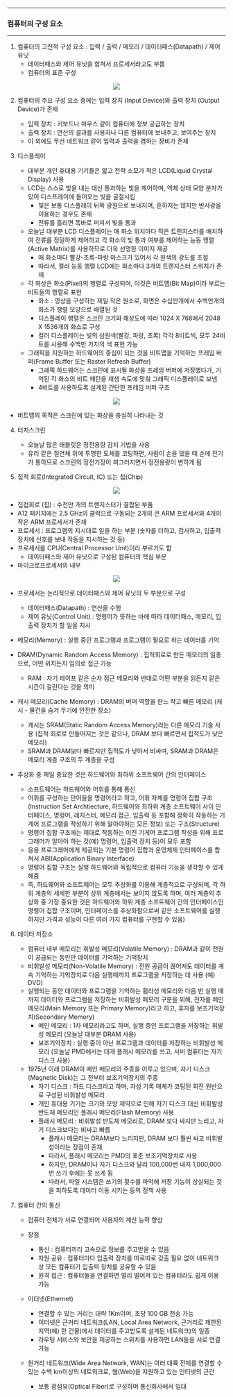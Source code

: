 -----
### 컴퓨터의 구성 요소
-----
1. 컴퓨터의 고전적 구성 요소 : 입력 / 출력 / 메모리 / 데이터패스(Datapath) / 제어 유닛
   - 데이터패스와 제어 유닛을 합쳐서 프로세서라고도 부름
   - 컴퓨터의 표준 구성
<div align="center">
<img src="https://github.com/user-attachments/assets/2f8fcc0c-faa6-4580-a517-f25f1af73b69">
</div>

2. 컴퓨터의 주요 구성 요소 중에는 입력 장치 (Input Device)와 출력 장치 (Output Device)가 존재
   - 입력 장치 : 키보드나 마우스 같이 컴퓨터에 정보 공급하는 장치
   - 출력 장치 : 연산의 결과를 사용자나 다른 컴퓨터에 보내주고, 보여주는 장치
   - 이 외에도 무선 네트워크 같이 입력과 출력을 겸하는 장비가 존재

3. 디스플레이
   - 대부분 개인 휴대용 기기들은 얇고 전력 소모가 적은 LCD(Liquid Crystal Display) 사용
   - LCD는 스스로 빛을 내는 대신 통과하는 빛을 제어하며, 액체 상태 모양 분자가 있어 디스프레이에 들어오는 빛을 굴절시킴
     + 빛은 보통 디스플레이 뒤쪽 광원으로 보내지며, 흔하지는 않지만 반사광을 이용하는 경우도 존재
     + 전류를 흘리면 똑바로 퍼져서 빛을 통과
   - 오늘날 대부분 LCD 디스플레이는 매 화소 위치마다 작은 트랜지스터를 배치하여 전류를 정밀하게 제어하고 각 화소의 빛 통과 여부를 제어하는 능동 행렬(Active Matrix)를 사용하므로 더욱 선명한 이미지 제공
     + 매 화소마다 빨강-초록-파랑 마스크가 있어서 각 원색의 강도를 조절
     + 따라서, 컬러 능동 행렬 LCD에는 화소마다 3개의 트랜지스터 스위치가 존재
   - 각 화상은 화소(Pixel)의 행렬로 구성되며, 이것은 비트맵(Bit Map)이라 부르는 비트들의 행렬로 표현
     + 화소 : 영상을 구성하는 제일 작은 원소로, 화면은 수십만개에서 수백만개의 화소가 행렬 모양으로 배열된 것
     + 디스플레이 행렬은 스크린 크기와 해상도에 따라 1024 X 768에서 2048 X 1536개의 화소로 구성
     + 컬러 디스플레이는 빛의 삼원색(빨강, 파랑, 초록) 각각 8비트씩, 모두 24비트를 사용해 수백만 가지의 색 표현 가능
   - 그래픽을 지원하는 하드웨어의 중심이 되는 것을 비트맵을 기억하는 프레임 버퍼(Frame Buffer 또는 Raster Refresh Buffer)
     + 그래픽 하드웨어는 스크린에 표시될 화상을 프레임 버퍼에 저장했다가, 기억된 각 화소의 비트 패턴을 재생 속도에 맞춰 그래픽 디스플레이로 보냄
     + 4비트를 사용하도록 설계된 간단한 프레임 버퍼 구조
<div align="center">
<img src="https://github.com/user-attachments/assets/65693472-2551-4d54-a87b-e996a3fc34fa">
</div>

   - 비트맵의 목적은 스크린에 있는 화상을 충실히 나타내는 것

4. 터치스크린
   - 오늘날 많은 태블릿은 정전용량 감지 기법을 사용
   - 유리 같은 절연체 위에 투명한 도체를 코팅하면, 사람이 손을 댔을 때 손에 전기가 통하므로 스크린의 정전기장이 찌그러지면서 정전용량이 변하게 됨

5. 집적 회로(Integrated Circuit, IC) 또는 칩(Chip)
<div align="center">
<img src="https://github.com/user-attachments/assets/6b66318e-ba37-45ae-a5e2-cdf6d952ddcb">
</div>

   - 집접회로 (칩) : 수천만 개의 트랜지스터가 결합된 부품
   - A12 패키지에는 2.5 GHz의 클럭으로 구동되는 2개의 큰 ARM 프로세서와 4개의 작은 ARM 프로세서가 존재
   - 프로세서 : 프로그램의 지시대로 일을 하는 부분 (숫자를 더하고, 검사하고, 입출력 장치에 신호를 보내 작동을 지시하는 것 등)
   - 프로세서를 CPU(Central Processor Unit)이라 부르기도 함
     + 데이터패스와 제어 유닛으로 구성된 컴퓨터의 핵심 부분
   - 마이크로프로세서의 내부
<div align="center">
<img src="https://github.com/user-attachments/assets/a2f5fdff-f39b-4928-a831-a08ab086b1ee">
</div>

   - 프로세서는 논리적으로 데이터패스와 제어 유닛의 두 부분으로 구성
     + 데이터패스(Datapath) : 연산을 수행
     + 제어 유닛(Control Unit) : 명령어가 뜻하는 바에 따라 데이터패스, 메모리, 입출력 장치가 할 일을 지시

   - 메모리(Memory) : 실행 중인 프로그램과 프로그램이 필요로 하는 데이터를 기억
   - DRAM(Dynamic Random Access Memory) : 집적회로로 만든 메모리의 일종으로, 어떤 위치든지 임의로 접근 가능
     + RAM : 자기 테이프 같은 순차 접근 메모리와 반대로 어떤 부분을 읽든지 같은 시간이 걸린다는 것을 의미
   - 캐시 메모리(Cache Memory) : DRAM의 버퍼 역할을 한느 작고 빠른 메모리 (캐시 - 물건을 숨겨 두기에 안전한 장소)
     + 캐시는 SRAM(Static Random Access Memory)라는 다른 메모리 기술 사용 (집적 회로로 만들어지는 것은 같으나, DRAM 보다 빠르면서 집적도가 낮은 메모리)
     + SRAM과 DRAM보다 빠르지만 집적도가 낮아서 비싸며, SRAM과 DRAM은 메모리 게층 구조의 두 계층을 구성
   - 추상화 중 제일 중요한 것은 하드웨어와 최하위 소프트웨어 간의 인터페이스
     + 소프트웨어는 하드웨어와 어휘를 통해 통신
     + 어휘를 구성하는 단어들을 명령어라고 하고, 어휘 자체를 명령어 집합 구조(Instruction Set Archtiecture, 하드웨어와 최하위 계층 소프트웨어 사이 인터페이스, 명령어, 레지스터, 메모리 접근, 입출력 등 포함해 정확히 작동하는 기계어 프로그램을 작성하기 위해 알아야하는 모든 정보) 또는 구조(Structure)
     + 명령어 집합 구조에는 제대로 작동하는 이진 기게어 프로그램 작성을 위해 프로그래머가 알아야 하는 것(예) 명령어, 입출력 장치 등)이 모두 포함
     + 응용 프로그래머에게 제공되는 기본 명령어 집합과 운영체제 인터페이스를 합쳐서 ABI(Application Binary Interface)
     + 명령어 집합 구조는 실행 하드웨어와 독립적으로 컴퓨터 기능을 생각할 수 있게 해줌
     + 즉, 하드웨어와 소프트웨어는 모두 추상화를 이용해 계층적으로 구성되며, 각 하위 계층의 세세한 부분이 상위 계층에서는 보이지 않도록 하며, 여러 계층의 추상화 중 가장 중요한 것은 하드웨어와 하위 계층 소프트웨어 간의 인터페이스인 명령어 집합 구조이며, 인터페이스를 추상화함으로써 같은 소프트웨어를 실행하지만 가격과 성능이 다른 여러 가지 컴퓨터를 구현할 수 있음)

6. 데이터 저장소
   - 컴퓨터 내부 메모리는 휘발성 메모리(Volatile Memory) : DRAM과 같이 전원이 공급되는 동안만 데이터를 기억하는 기억장치
   - 비휘발성 메모리(Non-Volatile Memory) : 전원 공급이 끊어져도 데이터를 계속 기억하는 기억장치로 다음 실행때까지 프로그램을 저장하는 데 사용 (예) DVD)
   - 실행되는 동안 데이터와 프로그램을 기억하는 휩라성 메모리와 다음 번 실행 때까지 데이터와 프로그램을 저장하는 비휘발성 메모리 구분을 위해, 전자를 메인 메모리(Main Memory 또는 Primary Memory)라고 하고, 후자를 보조기억장치(Secondary Memory)
     + 메인 메모리 : 1차 메모리라고도 하며, 실행 중인 프로그램을 저장하는 휘발성 메모리 (오늘날 대부분 DRAM 사용)
     + 보조기억장치 : 실행 중이 아닌 프로그램과 데이터를 저장하는 비휘발성 메모리 (오늘날 PMD에서는 대개 플래시 메모리를 쓰고, 서버 컴퓨터는 자기 디스크 사용)
   - 1975년 이래 DRAM이 메인 메모리의 주종을 이루고 있으며, 자기 디스크(Magnetic Disk)는 그 전부터 보조기억장치의 주종
     + 자기 디스크 : 하드 디스크라고 하며, 자성 기록 매체가 코팅된 회전 원반으로 구성된 비휘발성 메모리
     + 개인 휴대용 기기는 크기와 모양 제약으로 인해 자기 디스크 대신 비휘발성 반도체 메모리인 플래시 메모리(Flash Memory) 사용
     + 플래시 메모리 : 비휘발성 반도체 메모리로, DRAM 보다 싸지만 느리고, 자기 디스크보다는 비싸고 빠름
       * 플래시 메모리는 DRAM보다 느리지만, DRAM 보다 훨씬 싸고 비휘발성이라는 장점이 존재
       * 따라서, 플래시 메모리는 PMD의 표준 보조기억장치로 사용
       * 하지만, DRAM이나 자기 디스크와 달리 100,000번 내지 1,000,000번 쓰기 후에는 못 쓰게 됨
       * 따라서, 파일 시스템은 쓰기의 횟수를 파악해 저장 기능이 상실되는 것을 피하도록 데이터 이동 시키는 등의 정책 사용

7. 컴퓨터 간의 통신
   - 컴퓨터 전체가 서로 연결되어 사용자의 계산 능력 향상
   - 장점
     + 통신 : 컴퓨터끼리 고속으로 정보를 주고받을 수 있음
     + 자원 공유 : 컴퓨터마다 입출력 장치를 따로따로 갖출 필요 없이 네트워크 상 모든 컴퓨터가 입출력 장치를 공유할 수 있음
     + 원격 접근 : 컴퓨터들을 연결하면 멀리 떨어져 있는 컴퓨터라도 쉽게 이용 가능

   - 이더넷(Ethernet)
     + 연결할 수 있는 거리는 대략 1Km이며, 초당 100 GB 전송 가능
     + 이더넷은 근거리 네트워크(LAN, Local Area Network, 근거리로 제한된 지역(예) 한 건물)에서 데이터를 주고받도록 설계된 네트워크)의 일종
     + 라우팅 서비스와 보안을 제공하는 스위치를 사용하면 LAN들을 서로 연결 가능

   - 원거리 네트워크(Wide Area Network, WAN)는 여러 대륙 전체를 연결할 수 있는 수백 km이상의 네트워크로, 웹(Web)을 지원하고 있는 인터넷의 근간
     + 보통 광섬유(Optical Fiber)로 구성하며 통신회사에서 임대
